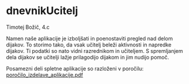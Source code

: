 # dnevnikUcitelj

Timotej Božič, 4.c


Namen naše aplikacije je izboljšati in poenostaviti pregled nad delom dijakov. To storimo tako, da vsak učitelj beleži aktivnosti in napredke dijakov. Ti podatki so nato vidni razrednikom in učiteljem. S spremljanjem dela dijakov se učitelji lažje prilagodijo dijakom in jim nudijo pomoč. 


Posamezni deli spletne aplikacije so razloženi v poročilu:
[poročilo_izdelave_aplikacije.pdf](https://github.com/tibozic/dnevnikUcitelj/files/6819004/porocilo_izdelave_aplikacije.pdf)



